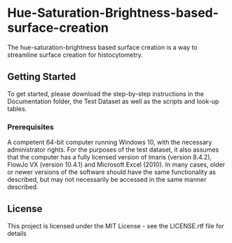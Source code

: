 # Hue-Saturation-Brightness-based-surface-creation

The hue-saturation-brightness based surface creation is a way to streamline surface creation for histocytometry. 

## Getting Started

To get started, please download the step-by-step instructions in the Documentation folder, the Test Dataset as well as the scripts and look-up tables. 

### Prerequisites

A competent 64-bit computer running Windows 10, with the necessary administrator rights. For the purposes of the test dataset, it also assumes that the computer has a fully licensed version of Imaris (version 8.4.2), FlowJo VX (version 10.4.1) and Microsoft Excel (2010). In many cases, older or newer versions of the software should have the same functionality as described, but may not necessarily be accessed in the same manner described.


## License

This project is licensed under the MIT License - see the LICENSE.rtf file for details



